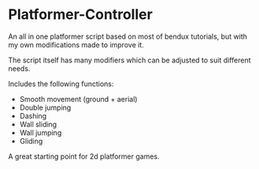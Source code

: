# Platformer-Controller
An all in one platformer script based on most of bendux tutorials, but with my own modifications made to improve it.

The script itself has many modifiers which can be adjusted to suit different needs. 

Includes the following functions:
- Smooth movement (ground + aerial)
- Double jumping
- Dashing
- Wall sliding
- Wall jumping
- Gliding

A great starting point for 2d platformer games. 
